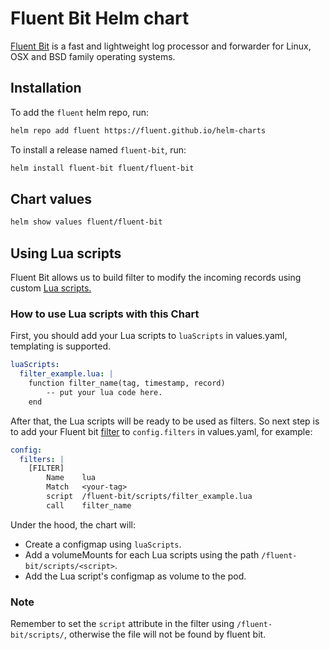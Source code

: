 # Fluent Bit Helm chart

[Fluent Bit](https://fluentbit.io) is a fast and lightweight log processor and forwarder for Linux, OSX and BSD family operating systems.

## Installation

To add the `fluent` helm repo, run:

```sh
helm repo add fluent https://fluent.github.io/helm-charts
```

To install a release named `fluent-bit`, run:

```sh
helm install fluent-bit fluent/fluent-bit
```

## Chart values

```sh
helm show values fluent/fluent-bit
```

## Using Lua scripts
Fluent Bit allows us to build filter to modify the incoming records using custom [Lua scripts.](https://docs.fluentbit.io/manual/pipeline/filters/lua)

### How to use Lua scripts with this Chart

First, you should add your Lua scripts to `luaScripts` in values.yaml, templating is supported.

```yaml
luaScripts:
  filter_example.lua: |
    function filter_name(tag, timestamp, record)
        -- put your lua code here.
    end
```

After that, the Lua scripts will be ready to be used as filters. So next step is to add your Fluent bit [filter](https://docs.fluentbit.io/manual/concepts/data-pipeline/filter) to `config.filters` in values.yaml, for example:

```yaml
config:
  filters: |
    [FILTER]
        Name    lua
        Match   <your-tag>
        script  /fluent-bit/scripts/filter_example.lua
        call    filter_name
```
Under the hood, the chart will:
- Create a configmap using `luaScripts`.
- Add a volumeMounts for each Lua scripts using the path `/fluent-bit/scripts/<script>`.
- Add the Lua script's configmap as volume to the pod.

### Note
Remember to set the `script` attribute in the filter using `/fluent-bit/scripts/`, otherwise the file will not be found by fluent bit.
